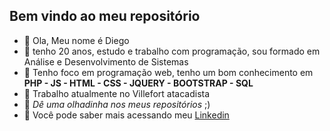 ## Bem vindo ao meu repositório
- 👋 Ola, Meu nome é Diego
- 👀 tenho 20 anos, estudo e trabalho com programação, sou formado em Análise e Desenvolvimento de Sistemas
- 🌱 Tenho foco em programação web, tenho um bom conhecimento em **PHP - JS - HTML - CSS - JQUERY - BOOTSTRAP - SQL**
- 🌱 Trabalho atualmente no Villefort atacadista
- 💞️ _Dê uma olhadinha nos meus repositórios_ ;)
- 💞️ Você pode saber mais acessando meu [Linkedin](https://www.linkedin.com/in/diego-de-oliveira-martins-3b232a234/)

